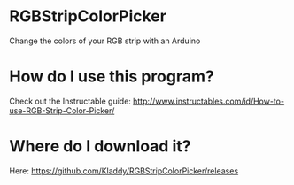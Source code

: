 # RGBStripColorPicker
Change the colors of your RGB strip with an Arduino

# How do I use this program?
Check out the Instructable guide: http://www.instructables.com/id/How-to-use-RGB-Strip-Color-Picker/

# Where do I download it? 
Here: https://github.com/Kladdy/RGBStripColorPicker/releases
